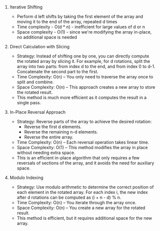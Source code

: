1. Iterative Shifting
    - Perform d left shifts by taking the first element of the array and moving it to the end of the array, repeated d times
    - Time complexity - O(d * n) - inefficient for large values of d or n
    - Space complexity - O(1) - since we're modifying the array in-place, no additional space is needed

2. Direct Calculation with Slicing
    - Strategy: Instead of shifting one by one, you can directly compute the rotated array by slicing it. For example, for d rotations, split the array into two parts: from index d to the end, and from index 0 to d-1. Concatenate the second part to the first.
    - Time Complexity: O(n) – You only need to traverse the array once to split and combine.
    - Space Complexity: O(n) – This approach creates a new array to store the rotated result.
    - This method is much more efficient as it computes the result in a single pass.

3. In-Place Reversal Approach
    - Strategy: Reverse parts of the array to achieve the desired rotation:
        - Reverse the first d elements.
        - Reverse the remaining n-d elements.
        - Reverse the entire array.
    - Time Complexity: O(n) – Each reversal operation takes linear time.
    - Space Complexity: O(1) – This method modifies the array in place without needing extra space.
    - This is an efficient in-place algorithm that only requires a few reversals of sections of the array, and it avoids the need for auxiliary space.

4. Modulo Indexing
    - Strategy: Use modulo arithmetic to determine the correct position of each element in the rotated array. For each index i, the new index after d rotations can be computed as (i + n - d) % n.
    - Time Complexity: O(n) – You iterate through the array once.
    - Space Complexity: O(n) – You create a new array for the rotated result.
    - This method is efficient, but it requires additional space for the new array.